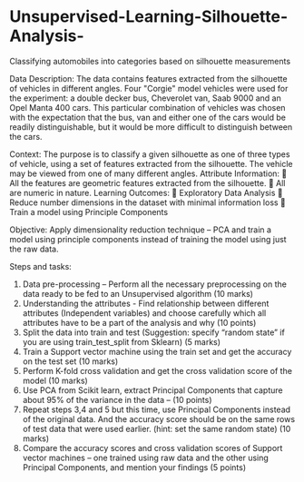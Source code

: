 # Unsupervised-Learning-Silhouette-Analysis-
Classifying automobiles into categories based on silhouette measurements

Data Description:
The data contains features extracted from the silhouette of vehicles in different angles. Four "Corgie" model vehicles were used for the experiment: a double decker bus, Cheverolet van, Saab 9000 and an Opel Manta 400 cars. This particular combination of vehicles was chosen with the expectation that the bus, van and either one of the cars would be readily distinguishable, but it would be more difficult to distinguish between the cars.

Context:
The purpose is to classify a given silhouette as one of three types of vehicle, using a set of features extracted from the silhouette. The vehicle may be viewed from one of many different angles.
Attribute Information:
 All the features are geometric features extracted from the silhouette.
 All are numeric in nature.
Learning Outcomes:
 Exploratory Data Analysis
 Reduce number dimensions in the dataset with minimal information loss
 Train a model using Principle Components

Objective:
Apply dimensionality reduction technique – PCA and train a model using principle components instead of training the model using just the raw data.

Steps and tasks:
1. Data pre-processing – Perform all the necessary preprocessing on the data ready to be fed to an Unsupervised algorithm (10 marks)
2. Understanding the attributes - Find relationship between different attributes (Independent variables) and choose carefully which all attributes have to be a part of the analysis and why (10 points)
3. Split the data into train and test (Suggestion: specify “random state” if you are using train_test_split from Sklearn) (5 marks)
4. Train a Support vector machine using the train set and get the accuracy on the test set (10 marks)
5. Perform K-fold cross validation and get the cross validation score of the model (10 marks)
6. Use PCA from Scikit learn, extract Principal Components that capture about 95% of the variance in the data – (10 points)
7. Repeat steps 3,4 and 5 but this time, use Principal Components instead of the original data. And the accuracy score should be on the same rows of test data that were used earlier. (hint: set the same random state) (10 marks)
8. Compare the accuracy scores and cross validation scores of Support vector machines – one trained using raw data and the other using Principal Components, and mention your findings (5 points)
